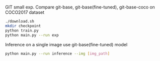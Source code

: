 GIT small exp.
Compare git-base, git-base(fine-tuned), git-base-coco on COCO2017 dataset
```bash
./download.sh
mkdir checkpoint
python train.py
python main.py --run exp
```

Inference on a single image use git-base(fine-tuned) model
```bash
python main.py --run inference --img [img_path]
```
